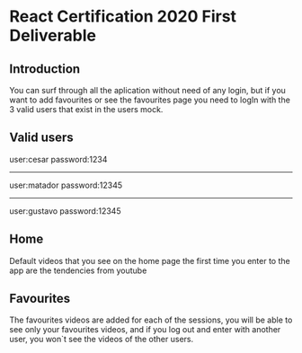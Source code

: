 # React Certification 2020 First Deliverable

## Introduction

You can surf through all the aplication without need of any login, but if you want to add favourites or see the favourites page you need to logIn with the 3 valid users that exist in the users mock.

## Valid users

user:cesar
password:1234

---------------
user:matador
password:12345

---------------
user:gustavo
password:12345

## Home

Default videos that you see on the home page the first time you enter to the app are the tendencies from youtube


## Favourites 

The favourites videos are added for each of the sessions, you will be able to see only your favourites videos, and if you log out and enter with another user, you won`t see the videos of the other users.
